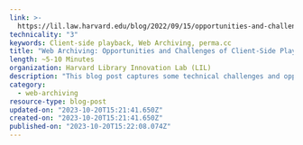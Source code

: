 ```yaml
---
link: >-
  https://lil.law.harvard.edu/blog/2022/09/15/opportunities-and-challenges-of-client-side-playback/
technicality: "3"
keywords: Client-side playback, Web Archiving, perma.cc
title: "Web Archiving: Opportunities and Challenges of Client-Side Playback"
length: ~5-10 Minutes
organization: Harvard Library Innovation Lab (LIL)
description: "This blog post captures some technical challenges and opportunities related to web archiving and client-side playback. The author reflects on their experience deploying replayweb.page on perma.cc and provides general security, performance, and practical recommendations on embedding web archives on a website using client-side playback."
category:
  - web-archiving
resource-type: blog-post
updated-on: "2023-10-20T15:21:41.650Z"
created-on: "2023-10-20T15:21:41.650Z"
published-on: "2023-10-20T15:22:08.074Z"
---
```

